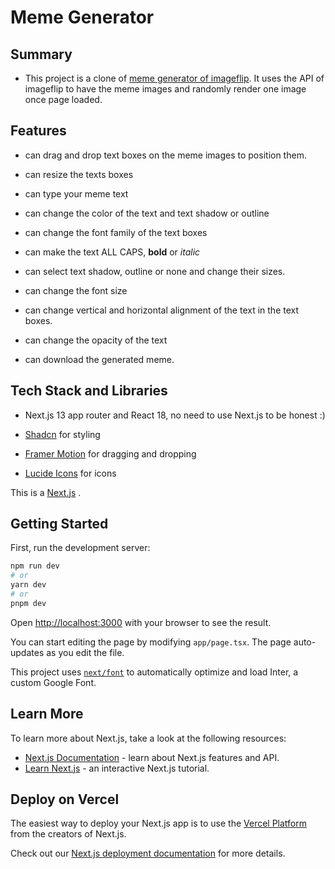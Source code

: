 # Meme Generator


## Summary

- This project is a clone of [meme generator of imageflip](https://imgflip.com/memegenerator). It uses the API of imageflip to have the meme images and randomly render one image once page loaded.

## Features

- can drag and drop text boxes on the meme images to position them.

- can resize the texts boxes

- can type your meme text

- can change the color of the text and text shadow or outline

- can change the font family of the text boxes

- can make the text ALL CAPS, **bold** or *italic*

- can select text shadow, outline or none and change their sizes.

- can change the font size

- can change vertical and horizontal alignment of the text in the text boxes.

- can change the opacity of the text

- can download the generated meme.


## Tech Stack and Libraries

- Next.js 13 app router and React 18, no need to use Next.js to be honest :)

- [Shadcn](https://ui.shadcn.com/) for styling

- [Framer Motion](https://www.framer.com/motion/) for dragging and dropping

- [Lucide Icons](https://lucide.dev/icons/) for icons


This is a [Next.js](https://nextjs.org/) .

## Getting Started

First, run the development server:

```bash
npm run dev
# or
yarn dev
# or
pnpm dev
```

Open [http://localhost:3000](http://localhost:3000) with your browser to see the result.

You can start editing the page by modifying `app/page.tsx`. The page auto-updates as you edit the file.

This project uses [`next/font`](https://nextjs.org/docs/basic-features/font-optimization) to automatically optimize and load Inter, a custom Google Font.

## Learn More

To learn more about Next.js, take a look at the following resources:

- [Next.js Documentation](https://nextjs.org/docs) - learn about Next.js features and API.
- [Learn Next.js](https://nextjs.org/learn) - an interactive Next.js tutorial.

## Deploy on Vercel

The easiest way to deploy your Next.js app is to use the [Vercel Platform](https://vercel.com/new?utm_medium=default-template&filter=next.js&utm_source=create-next-app&utm_campaign=create-next-app-readme) from the creators of Next.js.

Check out our [Next.js deployment documentation](https://nextjs.org/docs/deployment) for more details.
